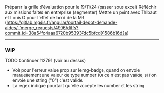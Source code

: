 
Préparer la grille d'évaluation pour le 19/11/24 (passer sous excel)
Réfléchir aux missions faites en entreprise (segmenter)
Mettre un point avec Thibaut et Louis Q pour l'effet de bord de la MR (https://gitlab.mgdis.fr/angular/portail-depot-demande-aides/-/merge_requests/4906/diffs?commit_id=38a54fc4aaa6720b953937dc5bfcd91586b16d2a)

--- 

### WIP



 

TODO 
Continuer 112791 (voir au dessus)
- Voir pour l'erreur value prop sur le mg-badge, quand on envoie manuellement une valeur de type number (0) ce n'est pas valide, si l'on envoie une string ("0") c'est valide. 
- La regex indique pourtant qu'elle accepte les number et les string